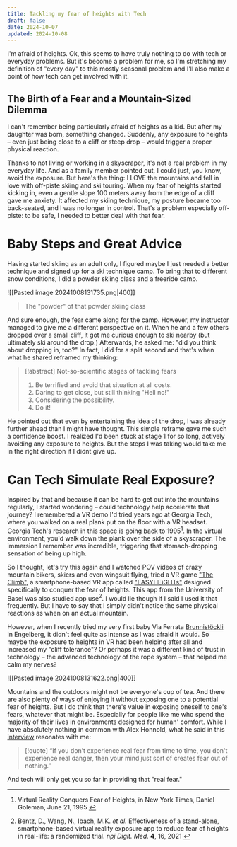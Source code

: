 ```yaml
---
title: Tackling my fear of heights with Tech
draft: false
date: 2024-10-07
updated: 2024-10-08
---
```

I'm afraid of heights. Ok, this seems to have truly nothing to do with tech or everyday problems. But it's become a problem for me, so I'm stretching my definition of "every day" to this mostly seasonal problem and I'll also make a point of how tech can get involved with it. 

## The Birth of a Fear and a Mountain-Sized Dilemma
I can't remember being particularly afraid of heights as a kid. But after my daughter was born, something changed. Suddenly, any exposure to heights – even just being close to a cliff or steep drop – would trigger a proper physical reaction.

Thanks to not living or working in a skyscraper, it's not a real problem in my everyday life. And as a family member pointed out, I could just, you know, avoid the exposure. But here's the thing: I LOVE the mountains and fell in love with off-piste skiing and ski touring. When my fear of heights started kicking in, even a gentle slope 100 meters away from the edge of a cliff gave me anxiety. It affected my skiing technique, my posture became too back-seated, and I was no longer in control. That's a problem especially off-piste: to be safe, I needed to better deal with that fear.

# Baby Steps and Great Advice 
Having started skiing as an adult only, I figured maybe I just needed a better technique and signed up for a ski technique camp. To bring that to different snow conditions, I did a powder skiing class and a freeride camp. 


![[Pasted image 20241008131735.png|400]]
> The "powder" of that powder skiing class

And sure enough, the fear came along for the camp. However, my instructor managed to give me a different perspective on it. When he and a few others dropped over a small cliff, it got me curious enough to ski nearby (but ultimately ski around the drop.) Afterwards, he asked me: "did you think about dropping in, too?" In fact, I did for a split second and that's when what he shared reframed my thinking: 

>[!abstract] Not-so-scientific stages of tackling fears
> 1. Be terrified and avoid that situation at all costs.
> 2. Daring to get close, but still thinking "Hell no!"
> 3. Considering the possibility.
> 4. Do it!

He pointed out that even by entertaining the idea of the drop, I was already further ahead than I might have thought. This simple reframe gave me such a confidence boost. I realized I'd been stuck at stage 1 for so long, actively avoiding any exposure to heights. But the steps I was taking would take me in the right direction if I didnt give up.  

# Can Tech Simulate Real Exposure? 
Inspired by that and because it can be hard to get out into the mountains regularly, I started wondering – could technology help accelerate that journey?  I remembered a VR demo I'd tried years ago at Georgia Tech, where you walked on a real plank put on the floor with a VR headset. Georgia Tech's research in this space is going back to 1995[^1]. In the virtual environment, you'd walk down the plank over the side of a skyscraper. The immersion I remember was incredible, triggering that stomach-dropping sensation of being up high. 

So I thought, let's try this again and I watched POV videos of crazy mountain bikers, skiers and even wingsuit flying, tried a VR game ["The Climb"](https://www.theclimbgame.com/), a smartphone-based VR app called ["EASYHEiGHTs"](https://mcn.unibas.ch/de/publications/mobile-apps/easyheights/) designed specifically to conquer the fear of heights. This app from the University of Basel was also studied app use[^2]. I would lie though if I said I used it that frequently. But I have to say that I simply didn't notice the same physical reactions as when on an actual mountain. 

However, when I recently tried my very first baby Via Ferrata [Brunnistöckli](https://youtu.be/__Ux2TUIQoE) in Engelberg, it didn't feel quite as intense as I was afraid it would. So maybe the exposure to heights in VR had been helping after all and increased my "cliff tolerance"? Or perhaps it was a different kind of trust in technology – the advanced technology of the rope system – that helped me calm my nerves?

![[Pasted image 20241008131622.png|400]]

Mountains and the outdoors might not be everyone's cup of tea. And there are also plenty of ways of enjoying it without exposing one to a potential fear of heights. But I do think that there's value in exposing oneself to one's fears, whatever that might be. Especially for people like me who spend the majority of their lives in environments designed for human' comfort. While I have absolutely nothing in common with Alex Honnold, what he said in this [interview](https://www.youtube.com/watch?v=wIwoU7-Czp4&ab_channel=HighPerformance) resonates with me:  

> [!quote] “If you don’t experience real fear from time to time, you don't experience real danger, then your mind just sort of creates fear out of nothing.”
 
And tech will only get you so far in providing that "real fear."


[^1]: Virtual Reality Conquers Fear of Heights, in New York Times, Daniel Goleman, June 21, 1995 [](https://www.nytimes.com/1995/06/21/us/virtual-reality-conquers-fear-of-heights.html)
[^2]: Bentz, D., Wang, N., Ibach, M.K. _et al._ Effectiveness of a stand-alone, smartphone-based virtual reality exposure app to reduce fear of heights in real-life: a randomized trial. _npj Digit. Med._ **4**, 16, 2021 [](https://www.nature.com/articles/s41746-021-00387-7 )

